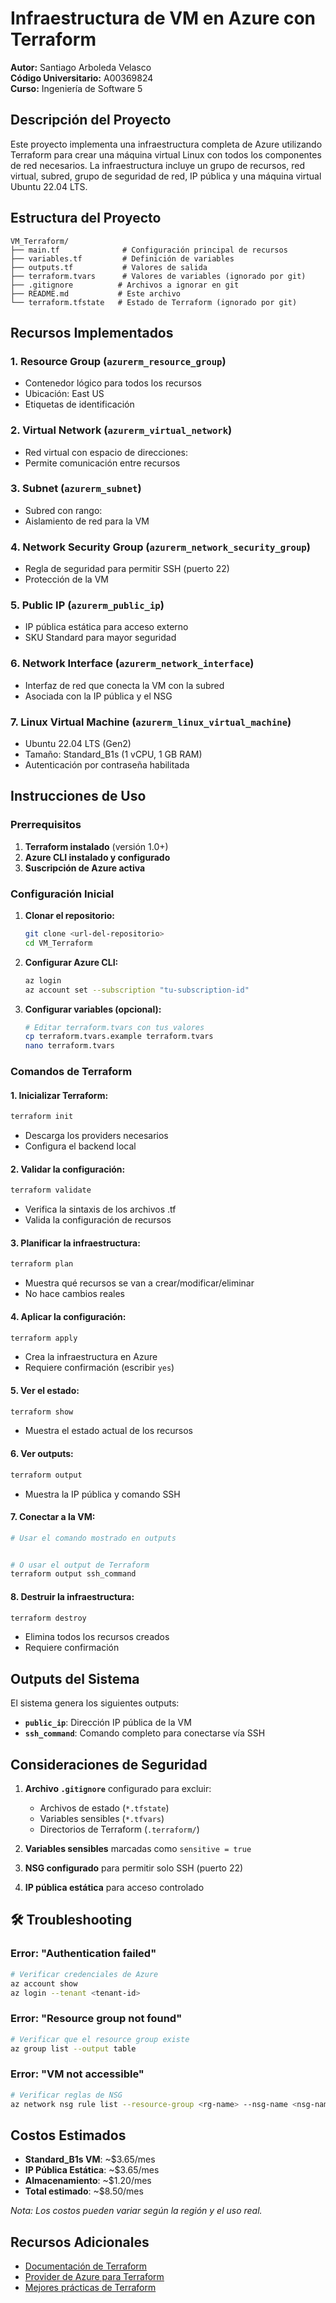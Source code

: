 # Infraestructura de VM en Azure con Terraform

**Autor:** Santiago Arboleda Velasco  
**Código Universitario:** A00369824  
**Curso:** Ingeniería de Software 5

## Descripción del Proyecto

Este proyecto implementa una infraestructura completa de Azure utilizando Terraform para crear una máquina virtual Linux con todos los componentes de red necesarios. La infraestructura incluye un grupo de recursos, red virtual, subred, grupo de seguridad de red, IP pública y una máquina virtual Ubuntu 22.04 LTS.


## Estructura del Proyecto

```
VM_Terraform/
├── main.tf              # Configuración principal de recursos
├── variables.tf         # Definición de variables
├── outputs.tf           # Valores de salida
├── terraform.tvars      # Valores de variables (ignorado por git)
├── .gitignore          # Archivos a ignorar en git
├── README.md           # Este archivo
└── terraform.tfstate   # Estado de Terraform (ignorado por git)
```

## Recursos Implementados

### 1. **Resource Group** (`azurerm_resource_group`)
- Contenedor lógico para todos los recursos
- Ubicación: East US
- Etiquetas de identificación

### 2. **Virtual Network** (`azurerm_virtual_network`)
- Red virtual con espacio de direcciones: 
- Permite comunicación entre recursos

### 3. **Subnet** (`azurerm_subnet`)
- Subred con rango: 
- Aislamiento de red para la VM

### 4. **Network Security Group** (`azurerm_network_security_group`)
- Regla de seguridad para permitir SSH (puerto 22)
- Protección de la VM

### 5. **Public IP** (`azurerm_public_ip`)
- IP pública estática para acceso externo
- SKU Standard para mayor seguridad

### 6. **Network Interface** (`azurerm_network_interface`)
- Interfaz de red que conecta la VM con la subred
- Asociada con la IP pública y el NSG

### 7. **Linux Virtual Machine** (`azurerm_linux_virtual_machine`)
- Ubuntu 22.04 LTS (Gen2)
- Tamaño: Standard_B1s (1 vCPU, 1 GB RAM)
- Autenticación por contraseña habilitada


## Instrucciones de Uso

### Prerrequisitos

1. **Terraform instalado** (versión 1.0+)
2. **Azure CLI instalado y configurado**
3. **Suscripción de Azure activa**

### Configuración Inicial

1. **Clonar el repositorio:**
   ```bash
   git clone <url-del-repositorio>
   cd VM_Terraform
   ```

2. **Configurar Azure CLI:**
   ```bash
   az login
   az account set --subscription "tu-subscription-id"
   ```

3. **Configurar variables (opcional):**
   ```bash
   # Editar terraform.tvars con tus valores
   cp terraform.tvars.example terraform.tvars
   nano terraform.tvars
   ```

### Comandos de Terraform

#### 1. **Inicializar Terraform:**
```bash
terraform init
```
- Descarga los providers necesarios
- Configura el backend local

#### 2. **Validar la configuración:**
```bash
terraform validate
```
- Verifica la sintaxis de los archivos .tf
- Valida la configuración de recursos

#### 3. **Planificar la infraestructura:**
```bash
terraform plan
```
- Muestra qué recursos se van a crear/modificar/eliminar
- No hace cambios reales

#### 4. **Aplicar la configuración:**
```bash
terraform apply
```
- Crea la infraestructura en Azure
- Requiere confirmación (escribir `yes`)

#### 5. **Ver el estado:**
```bash
terraform show
```
- Muestra el estado actual de los recursos

#### 6. **Ver outputs:**
```bash
terraform output
```
- Muestra la IP pública y comando SSH

#### 7. **Conectar a la VM:**
```bash
# Usar el comando mostrado en outputs


# O usar el output de Terraform
terraform output ssh_command
```

#### 8. **Destruir la infraestructura:**
```bash
terraform destroy
```
- Elimina todos los recursos creados
- Requiere confirmación

## Outputs del Sistema

El sistema genera los siguientes outputs:

- **`public_ip`**: Dirección IP pública de la VM
- **`ssh_command`**: Comando completo para conectarse vía SSH

## Consideraciones de Seguridad

1. **Archivo `.gitignore`** configurado para excluir:
   - Archivos de estado (`*.tfstate`)
   - Variables sensibles (`*.tfvars`)
   - Directorios de Terraform (`.terraform/`)

2. **Variables sensibles** marcadas como `sensitive = true`

3. **NSG configurado** para permitir solo SSH (puerto 22)

4. **IP pública estática** para acceso controlado

## 🛠️ Troubleshooting

### Error: "Authentication failed"
```bash
# Verificar credenciales de Azure
az account show
az login --tenant <tenant-id>
```

### Error: "Resource group not found"
```bash
# Verificar que el resource group existe
az group list --output table
```

### Error: "VM not accessible"
```bash
# Verificar reglas de NSG
az network nsg rule list --resource-group <rg-name> --nsg-name <nsg-name>
```

## Costos Estimados

- **Standard_B1s VM**: ~$3.65/mes
- **IP Pública Estática**: ~$3.65/mes
- **Almacenamiento**: ~$1.20/mes
- **Total estimado**: ~$8.50/mes

*Nota: Los costos pueden variar según la región y el uso real.*

## Recursos Adicionales

- [Documentación de Terraform](https://www.terraform.io/docs)
- [Provider de Azure para Terraform](https://registry.terraform.io/providers/hashicorp/azurerm/latest/docs)
- [Mejores prácticas de Terraform](https://www.terraform.io/docs/cloud/guides/recommended-practices/index.html)
